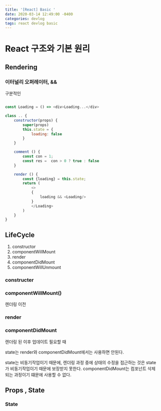 ```yaml
---
title: '[React] Basic '
date: 2020-03-14 12:49:00 -0400
categories: devlog
tags: react devlog basic
---
```


# React 구조와 기본 원리

## Rendering

### 이터널리 오퍼레이터, &&
구분적인 

```javascript

const Loading = () => <div>Loading...</div>

class .. {
    constructor(props) {
        super(props)
        this.state = {
            loading: false
        }
    }

    comment () {
        const con = 1;
        const res =  con > 0 ? true : false
    }

    render () {
        const {loading} = this.state;
        return (
            <>
            {
                loading && <Loading/>
            }
            </Loading>
        )
    }
}
```

## LifeCycle
1. constructor
2. componentWillMount
3. render
4. componentDidMount
5. componentWillUnmount

### constructer
### componentWillMount()
렌더링 이전

### render
### componentDidMount
렌더링 된 이후 업데이트 필요할 때

state는 render와 componentDidMount에서는 사용하면 안된다.

state는 비동기작업이기 때문에,
렌더링 과정 중에 상태의 수정을 접근하는 것은 state가 비동기작업이기 때문에 보장받지 못한다. componentDidMount는 컴포넌트 삭제되는 과정이기 떄문에 사용할 수 없다.

## Props , State

### State
